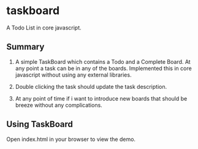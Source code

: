 # taskboard
A Todo List in core javascript.

## Summary

1. A simple TaskBoard which contains a Todo and a Complete Board. At any point a task can be in any of the boards.
Implemented this in core javascript without using any external libraries.

2. Double clicking the task should update the task description.

3. At any point of time if i want to introduce new boards that should be breeze without any complications.

## Using TaskBoard

Open index.html in your browser to view the demo.
